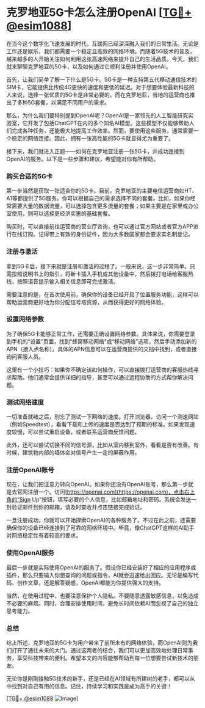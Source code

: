 # 克罗地亚5G卡怎么注册OpenAI [[TG💪+ @esim1088](https://t.me/s/esim1088)]

在当今这个数字化飞速发展的时代，互联网已经深深融入我们的日常生活。无论是工作还是娱乐，我们都需要一个稳定且高效的网络环境。而随着5G技术的普及，越来越多的人开始关注如何利用这张高速网络来提升自己的生活品质。今天，我们就来聊聊克罗地亚的5G卡，以及如何通过它顺利注册并使用OpenAI。

首先，让我们简单了解一下什么是5G卡。5G卡是一种支持第五代移动通信技术的SIM卡，它能提供比传统4G更快的速度和更低的延迟。对于想要体验最新科技的人来说，选择一张优质的5G卡是非常必要的。而在克罗地亚，当地的运营商也推出了多种5G套餐，以满足不同用户的需求。

那么，为什么我们要特别提到OpenAI呢？OpenAI是一家领先的人工智能研究实验室，它开发了包括ChatGPT在内的多个知名AI模型。这些模型不仅能够帮助人们完成各种任务，还能极大地提高工作效率。然而，要使用这些服务，通常需要一个稳定的网络连接。因此，拥有一张高性能的5G卡就显得尤为重要了。

接下来，我们就进入正题——如何在克罗地亚注册一张5G卡，并成功连接到OpenAI的服务。以下是一些步骤和建议，希望能对你有所帮助。

### 购买合适的5G卡

第一步当然是获取一张适合你的5G卡。目前，克罗地亚的主要电信运营商如HT、A1等都提供了5G服务。你可以根据自己的需求选择不同的套餐。比如，如果你经常需要大量的数据流量，可以选择包含更多流量的套餐；如果主要是在家里或办公室使用，则可以选择更经济实惠的基础套餐。

购买时，可以直接前往运营商的营业厅咨询，也可以通过官方网站或者官方APP进行在线订购。记得带上有效的身份证件，因为大多数国家都会要求实名制登记。

### 注册与激活

拿到5G卡后，接下来就是注册和激活的过程了。一般来说，这一步非常简单。只需按照说明书上的指引，将新卡插入手机或其他设备中，然后拨打电话给客服热线，按照语音提示输入相关信息即可完成激活。

需要注意的是，在首次使用前，确保你的设备已经开启了位置服务功能，这样可以帮助运营商更好地为你分配信号塔资源，从而获得更好的网络体验。

### 设置网络参数

为了确保5G卡能够正常工作，还需要正确设置网络参数。具体来说，你需要登录到手机的“设置”页面，找到“蜂窝移动网络”或“移动网络”选项，然后手动添加新的APN（接入点名称）。具体的APN信息可以在运营商提供的文档中找到，或者直接询问客服人员。

这里有一个小技巧：如果你不确定该如何操作，可以直接拨打运营商的客服热线寻求帮助。他们通常会提供详细的指导，甚至可以通过远程协助的方式帮你解决问题。

### 测试网络速度

一切准备就绪之后，别忘了测试一下网络的速度。打开浏览器，访问一个测速网站（例如Speedtest），看看下载和上传的速度是否达到了预期的标准。如果发现速度较慢，可以尝试重启设备，或者联系运营商反馈问题。

此外，还可以尝试切换不同的信号源，比如从室内移到室外，看看是否有改善。有时候，建筑物内部的墙体会对信号产生一定的屏蔽作用。

### 注册OpenAI账号

现在，让我们把注意力转向OpenAI。如果你还没有OpenAI账号，那么第一步就是去官网注册一个。访问[https://openai.com](https://openai.com)，点击右上角的“Sign Up”按钮，填写必要的个人信息，比如邮箱地址和密码。系统会发送一封验证邮件到你的邮箱，请及时查收并点击链接完成验证。

一旦注册成功，你就可以开始探索OpenAI的各种服务了。不过在此之前，还需要确保你的设备已经连接到了可靠的网络环境中。毕竟，像ChatGPT这样的AI助手对网络稳定性有着较高的要求。

### 使用OpenAI服务

最后一步就是实际使用OpenAI的服务了。假设你已经安装好了相应的应用程序或插件，那么只要输入你想查询的问题或指令，AI就会迅速给出回应。无论是编写代码、创作文章，还是解答疑惑，OpenAI都能为你提供强大的支持。

当然，在使用过程中，也要注意保护个人隐私。不要随意透露敏感信息，以免造成不必要的麻烦。同时，合理安排使用时间，避免长时间依赖AI而忽视了自己的独立思考能力。

### 总结

综上所述，克罗地亚的5G卡为用户带来了前所未有的网络体验，而OpenAI则为我们打开了通往未来的大门。通过这两者的结合，我们可以更加高效地处理日常事务，享受科技带来的便利。希望本文的内容能够帮助到每一位想要尝试新技术的朋友。

无论你是刚刚接触5G技术的新手，还是已经在AI领域有所建树的老手，都可以从中找到对自己有用的信息。记住，持续学习和实践是成为高手的关键！

[[TG💪+ @esim1088](https://t.me/s/esim1088) ![Image](https://i.postimg.cc/4NQfJmqS/Snipaste-2025-05-13-00-14-12.png)]